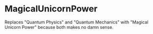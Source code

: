 MagicalUnicornPower
===================

Replaces "Quantum Physics" and "Quantum Mechanics" with "Magical Unicorn Power" because both makes no damn sense.






